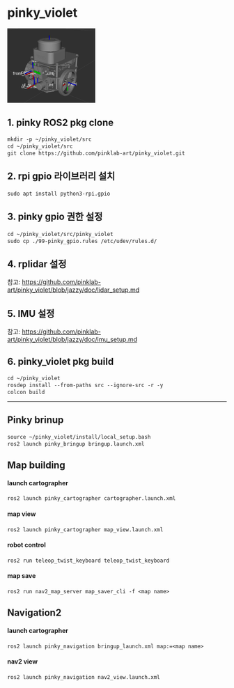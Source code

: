 pinky_violet
==============
<img src="/doc/Screenshot from 2024-04-26 19-44-15.png" width="40%" height="30%" title="pinky" alt="pinky"></img>

## 1. pinky ROS2 pkg clone
```
mkdir -p ~/pinky_violet/src
cd ~/pinky_violet/src
git clone https://github.com/pinklab-art/pinky_violet.git
````
## 2. rpi gpio 라이브러리 설치
```
sudo apt install python3-rpi.gpio
```
## 3. pinky gpio 권한 설정
```
cd ~/pinky_violet/src/pinky_violet
sudo cp ./99-pinky_gpio.rules /etc/udev/rules.d/
```
## 4. rplidar 설정
참고: <https://github.com/pinklab-art/pinky_violet/blob/jazzy/doc/lidar_setup.md>

## 5. IMU 설정
참고: <https://github.com/pinklab-art/pinky_violet/blob/jazzy/doc/imu_setup.md>

## 6. pinky_violet pkg build
```
cd ~/pinky_violet
rosdep install --from-paths src --ignore-src -r -y
colcon build
```
---
Pinky brinup
-------------
```
source ~/pinky_violet/install/local_setup.bash
ros2 launch pinky_bringup bringup.launch.xml
```

Map building
-------------
#### launch cartographer
```
ros2 launch pinky_cartographer cartographer.launch.xml
```
#### map view 
```
ros2 launch pinky_cartographer map_view.launch.xml
```
#### robot control
```
ros2 run teleop_twist_keyboard teleop_twist_keyboard 
```
#### map save 
```
ros2 run nav2_map_server map_saver_cli -f <map name>
```

Navigation2 
-------------
#### launch cartographer
```
ros2 launch pinky_navigation bringup_launch.xml map:=<map name>
```
#### nav2 view
```
ros2 launch pinky_navigation nav2_view.launch.xml
```



